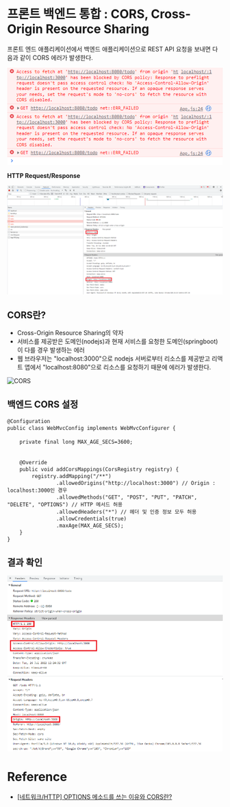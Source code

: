 # 프론트 백엔드 통합 : CORS, Cross-Origin Resource Sharing

프론트 엔드 애플리케이션에서 백엔드 애플리케이션으로 REST API 요청을 보내면 다음과 같이 CORS 에러가 발생한다.

![CORS_ERROR](./imgs/cors.png)

**HTTP Request/Response**

![CORS_HTTP_OPTIONS](./imgs/cors_http_options.png)

## CORS란?

- Cross-Origin Resource Sharing의 약자
- 서비스를 제공받은 도메인(nodejs)과 현재 서비스를 요청한 도메인(springboot)이 다를 경우 발생하는 에러
- 웹 브라우저는 "localhost:3000"으로 nodejs 서버로부터 리소스를 제공받고 리액트 앱에서 "localhost:8080"으로 리소스를 요청하기 때문에 에러가 발생한다.

![CORS](https://i0.wp.com/hanamon.kr/wp-content/uploads/2021/09/CORS.png?resize=520%2C436&ssl=1)

## 백엔드 CORS 설정

```
@Configuration
public class WebMvcConfig implements WebMvcConfigurer {

	private final long MAX_AGE_SECS=3600;


	@Override
	public void addCorsMappings(CorsRegistry registry) {
		registry.addMapping("/**")
				.allowedOrigins("http://localhost:3000") // Origin : localhost:3000인 경우
				.allowedMethods("GET", "POST", "PUT", "PATCH", "DELETE", "OPTIONS") // HTTP 메서드 허용
				.allowedHeaders("*") // 헤더 및 인증 정보 모두 허용
				.allowCredentials(true)
				.maxAge(MAX_AGE_SECS);
	}
}
```

## 결과 확인

![CORS_ERROR_SOLVED](./imgs/cors_200_state.png)

# Reference

- [[네트워크/HTTP] OPTIONS 메소드를 쓰는 이유와 CORS란?
  ](https://hanamon.kr/%EB%84%A4%ED%8A%B8%EC%9B%8C%ED%81%AC-http-options-%EB%A9%94%EC%86%8C%EB%93%9C%EB%A5%BC-%EC%93%B0%EB%8A%94-%EC%9D%B4%EC%9C%A0%EC%99%80-cors%EB%9E%80/)
